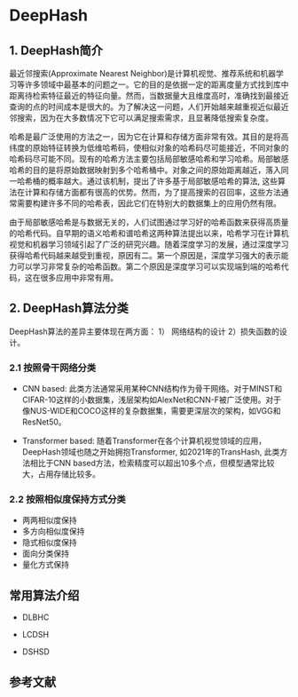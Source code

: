 # DeepHash
## 1. DeepHash简介
最近邻搜索(Approximate Nearest Neighbor)是计算机视觉、推荐系统和机器学习等许多领域中最基本的问题之一。它的目的是依据一定的距离度量方式找到库中距离待检索特征最近的特征向量。然而，当数据量大且维度高时，准确找到最接近查询的点的时间成本是很大的。为了解决这一问题，人们开始越来越重视近似最近邻搜索，因为在大多数情况下它可以满足搜索需求，且显著降低搜索复杂度。

哈希是最广泛使用的方法之一，因为它在计算和存储方面非常有效。其目的是将高纬度的原始特征转换为低维哈希码，使相似对象的哈希码尽可能接近，不同对象的哈希码尽可能不同。现有的哈希方法主要包括局部敏感哈希和学习哈希。局部敏感哈希的目的是将原始数据映射到多个哈希桶中。对象之间的原始距离越近，落入同一哈希桶的概率越大。通过该机制，提出了许多基于局部敏感哈希的算法, 这些算法在计算和存储方面都有很高的优势。然而，为了提高搜索的召回率，这些方法通常需要构建许多不同的哈希表，因此它们在特别大的数据集上的应用仍然有限。

由于局部敏感哈希是与数据无关的，人们试图通过学习好的哈希函数来获得高质量的哈希代码。自早期的语义哈希和谱哈希这两种算法提出以来，哈希学习在计算机视觉和机器学习领域引起了广泛的研究兴趣。随着深度学习的发展，通过深度学习获得哈希代码越来越受到重视，原因有二。第一个原因是，深度学习强大的表示能力可以学习非常复杂的哈希函数。第二个原因是深度学习可以实现端到端的哈希代码，这在很多应用中非常有用。 

## 2. DeepHash算法分类
DeepHash算法的差异主要体现在两方面： 1） 网络结构的设计  2）损失函数的设计。
### 2.1 按照骨干网络分类
- CNN based: 
    此类方法通常采用某种CNN结构作为骨干网络。对于MINST和CIFAR-10这样的小数据集，浅层架构如AlexNet和CNN-F被广泛使用。对于像NUS-WIDE和COCO这样的复杂数据集，需要更深层次的架构，如VGG和ResNet50。

- Transformer based:
    随着Transformer在各个计算机视觉领域的应用，DeepHash领域也随之开始拥抱Transformer, 如2021年的TransHash, 此类方法相比于CNN based方法，检索精度可以超出10多个点，但模型通常比较大，占用存储比较多。
   
### 2.2 按照相似度保持方式分类
- 两两相似度保持
- 多方向相似度保持
- 隐式相似度保持
- 面向分类保持
- 量化方式保持

## 常用算法介绍
-  DLBHC

-  LCDSH

-  DSHSD


## 参考文献
